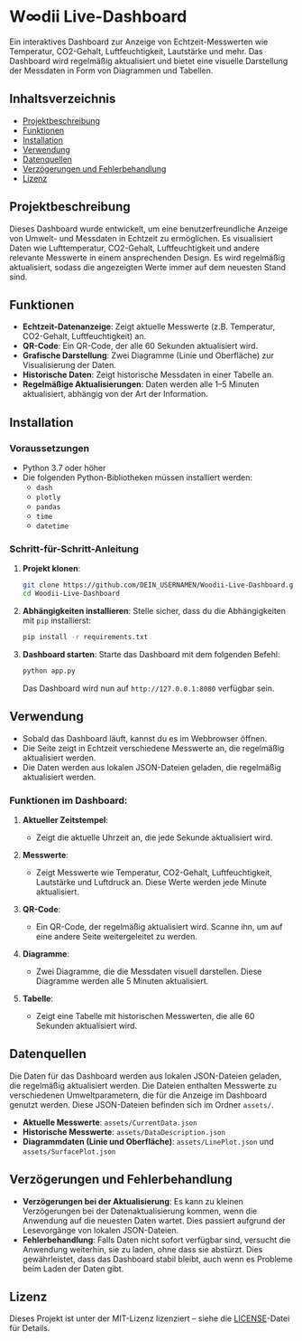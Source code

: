 # W∞dii Live-Dashboard

Ein interaktives Dashboard zur Anzeige von Echtzeit-Messwerten wie Temperatur, CO2-Gehalt, Luftfeuchtigkeit, Lautstärke und mehr. Das Dashboard wird regelmäßig aktualisiert und bietet eine visuelle Darstellung der Messdaten in Form von Diagrammen und Tabellen.


## Inhaltsverzeichnis

- [Projektbeschreibung](#projektbeschreibung)
- [Funktionen](#funktionen)
- [Installation](#installation)
- [Verwendung](#verwendung)
- [Datenquellen](#datenquellen)
- [Verzögerungen und Fehlerbehandlung](#verzögerungen-und-fehlerbehandlung)
- [Lizenz](#lizenz)

## Projektbeschreibung

Dieses Dashboard wurde entwickelt, um eine benutzerfreundliche Anzeige von Umwelt- und Messdaten in Echtzeit zu ermöglichen. Es visualisiert Daten wie Lufttemperatur, CO2-Gehalt, Luftfeuchtigkeit und andere relevante Messwerte in einem ansprechenden Design. Es wird regelmäßig aktualisiert, sodass die angezeigten Werte immer auf dem neuesten Stand sind.

## Funktionen

- **Echtzeit-Datenanzeige**: Zeigt aktuelle Messwerte (z.B. Temperatur, CO2-Gehalt, Luftfeuchtigkeit) an.
- **QR-Code**: Ein QR-Code, der alle 60 Sekunden aktualisiert wird.
- **Grafische Darstellung**: Zwei Diagramme (Linie und Oberfläche) zur Visualisierung der Daten.
- **Historische Daten**: Zeigt historische Messdaten in einer Tabelle an.
- **Regelmäßige Aktualisierungen**: Daten werden alle 1–5 Minuten aktualisiert, abhängig von der Art der Information.

## Installation

### Voraussetzungen
- Python 3.7 oder höher
- Die folgenden Python-Bibliotheken müssen installiert werden:
  - `dash`
  - `plotly`
  - `pandas`
  - `time`
  - `datetime`

### Schritt-für-Schritt-Anleitung

1. **Projekt klonen**:
    ```bash
    git clone https://github.com/DEIN_USERNAMEN/Woodii-Live-Dashboard.git
    cd Woodii-Live-Dashboard
    ```

2. **Abhängigkeiten installieren**:
    Stelle sicher, dass du die Abhängigkeiten mit `pip` installierst:
    ```bash
    pip install -r requirements.txt
    ```

3. **Dashboard starten**:
    Starte das Dashboard mit dem folgenden Befehl:
    ```bash
    python app.py
    ```
    Das Dashboard wird nun auf `http://127.0.0.1:8080` verfügbar sein.

## Verwendung

- Sobald das Dashboard läuft, kannst du es im Webbrowser öffnen.
- Die Seite zeigt in Echtzeit verschiedene Messwerte an, die regelmäßig aktualisiert werden.
- Die Daten werden aus lokalen JSON-Dateien geladen, die regelmäßig aktualisiert werden.

### Funktionen im Dashboard:

1. **Aktueller Zeitstempel**:
   - Zeigt die aktuelle Uhrzeit an, die jede Sekunde aktualisiert wird.

2. **Messwerte**:
   - Zeigt Messwerte wie Temperatur, CO2-Gehalt, Luftfeuchtigkeit, Lautstärke und Luftdruck an. Diese Werte werden jede Minute aktualisiert.

3. **QR-Code**:
   - Ein QR-Code, der regelmäßig aktualisiert wird. Scanne ihn, um auf eine andere Seite weitergeleitet zu werden.

4. **Diagramme**:
   - Zwei Diagramme, die die Messdaten visuell darstellen. Diese Diagramme werden alle 5 Minuten aktualisiert.

5. **Tabelle**:
   - Zeigt eine Tabelle mit historischen Messwerten, die alle 60 Sekunden aktualisiert wird.

## Datenquellen

Die Daten für das Dashboard werden aus lokalen JSON-Dateien geladen, die regelmäßig aktualisiert werden. Die Dateien enthalten Messwerte zu verschiedenen Umweltparametern, die für die Anzeige im Dashboard genutzt werden. Diese JSON-Dateien befinden sich im Ordner `assets/`.

- **Aktuelle Messwerte**: `assets/CurrentData.json`
- **Historische Messwerte**: `assets/DataDescription.json`
- **Diagrammdaten (Linie und Oberfläche)**: `assets/LinePlot.json` und `assets/SurfacePlot.json`

## Verzögerungen und Fehlerbehandlung

- **Verzögerungen bei der Aktualisierung**: Es kann zu kleinen Verzögerungen bei der Datenaktualisierung kommen, wenn die Anwendung auf die neuesten Daten wartet. Dies passiert aufgrund der Lesevorgänge von lokalen JSON-Dateien.
- **Fehlerbehandlung**: Falls Daten nicht sofort verfügbar sind, versucht die Anwendung weiterhin, sie zu laden, ohne dass sie abstürzt. Dies gewährleistet, dass das Dashboard stabil bleibt, auch wenn es Probleme beim Laden der Daten gibt.

## Lizenz

Dieses Projekt ist unter der MIT-Lizenz lizenziert – siehe die [LICENSE](LICENSE)-Datei für Details.
